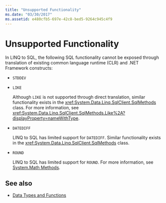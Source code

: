 ```yaml
---
title: "Unsupported Functionality"
ms.date: "03/30/2017"
ms.assetid: e480cfb5-697e-42c8-bed5-9264c945c4f9
---
```

# Unsupported Functionality
In LINQ to SQL, the following SQL functionality cannot be exposed through translation of existing common language runtime (CLR) and .NET Framework constructs:  
  
-   `STDDEV`  
  
-   `LIKE`  
  
     Although `LIKE` is not supported through direct translation, similar functionality exists in the <xref:System.Data.Linq.SqlClient.SqlMethods> class. For more information, see <xref:System.Data.Linq.SqlClient.SqlMethods.Like%2A?displayProperty=nameWithType>.  
  
-   `DATEDIFF`  
  
     LINQ to SQL has limited support for `DATEDIFF`. Similar functionality exists in the <xref:System.Data.Linq.SqlClient.SqlMethods> class.  
  
-   `ROUND`  
  
     LINQ to SQL has limited support for `ROUND`. For more information, see [System.Math Methods](system-math-methods.md).  
  
## See also

- [Data Types and Functions](data-types-and-functions.md)
